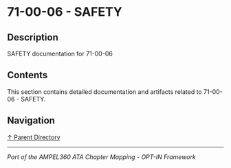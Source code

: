 # 71-00-06 - SAFETY

## Description

SAFETY documentation for 71-00-06

## Contents

This section contains detailed documentation and artifacts related to 71-00-06 - SAFETY.

## Navigation

[↑ Parent Directory](../README.md)

---

*Part of the AMPEL360 ATA Chapter Mapping - OPT-IN Framework*
